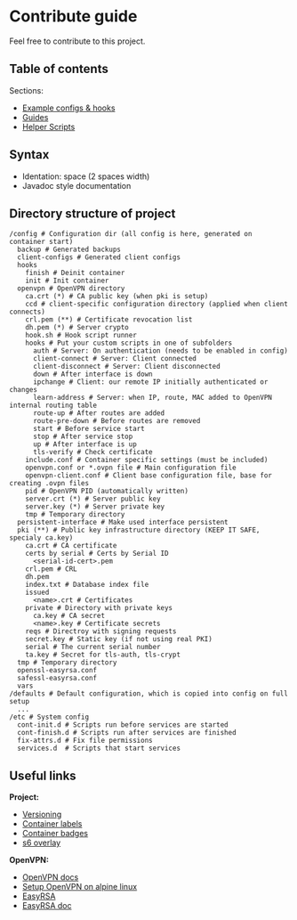 # Contribute guide

Feel free to contribute to this project.  

## Table of contents

Sections:

- [Example configs & hooks](root/usr/local/share/docker-openvpn/README.md)
- [Guides](docs/README.md)
- [Helper Scripts](root/app/README.md)  

## Syntax

- Identation: space (2 spaces width)
- Javadoc style documentation

## Directory structure of project

``` text
/config # Configuration dir (all config is here, generated on container start)
  backup # Generated backups
  client-configs # Generated client configs
  hooks
    finish # Deinit container
    init # Init container
  openvpn # OpenVPN directory
    ca.crt (*) # CA public key (when pki is setup)
    ccd # client-specific configuration directory (applied when client connects)
    crl.pem (**) # Certificate revocation list
    dh.pem (*) # Server crypto
    hook.sh # Hook script runner
    hooks # Put your custom scripts in one of subfolders
      auth # Server: On authentication (needs to be enabled in config)
      client-connect # Server: Client connected
      client-disconnect # Server: Client disconnected
      down # After interface is down
      ipchange # Client: our remote IP initially authenticated or changes
      learn-address # Server: when IP, route, MAC added to OpenVPN internal routing table
      route-up # After routes are added
      route-pre-down # Before routes are removed
      start # Before service start
      stop # After service stop
      up # After interface is up  
      tls-verify # Check certificate
    include.conf # Container specific settings (must be included)
    openvpn.conf or *.ovpn file # Main configuration file
    openvpn-client.conf # Client base configuration file, base for creating .ovpn files
    pid # OpenVPN PID (automatically written)
    server.crt (*) # Server public key
    server.key (*) # Server private key
    tmp # Temporary directory
  persistent-interface # Make used interface persistent
  pki (**) # Public key infrastructure directory (KEEP IT SAFE, specialy ca.key)
    ca.crt # CA certificate
    certs by serial # Certs by Serial ID
      <serial-id-cert>.pem
    crl.pem # CRL
    dh.pem
    index.txt # Database index file
    issued
      <name>.crt # Certificates
    private # Directory with private keys
      ca.key # CA secret
      <name>.key # Certificate secrets
    reqs # Directroy with signing requests
    secret.key # Static key (if not using real PKI)
    serial # The current serial number
    ta.key # Secret for tls-auth, tls-crypt
  tmp # Temporary directory
  openssl-easyrsa.conf
  safessl-easyrsa.conf
  vars
/defaults # Default configuration, which is copied into config on full setup
  ...
/etc # System config
  cont-init.d # Scripts run before services are started
  cont-finish.d # Scripts run after services are finished
  fix-attrs.d # Fix file permissions
  services.d  # Scripts that start services
```

## Useful links

**Project:**  

- [Versioning](https://semver.org/)  
- [Container labels](https://github.com/opencontainers/image-spec/blob/master/annotations.md)  
- [Container badges](https://microbadger.com/about)  
- [s6 overlay](https://github.com/just-containers/s6-overlay)  

**OpenVPN:**  

- [OpenVPN docs](https://community.openvpn.net/openvpn/wiki/GettingStartedwithOVPN)  
- [Setup OpenVPN on alpine linux](https://wiki.alpinelinux.org/wiki/Setting_up_a_OpenVPN_server#Alternative_Certificate_Method)  
- [EasyRSA](https://community.openvpn.net/openvpn/wiki/GettingStartedwithOVPN)
- [EasyRSA doc](https://github.com/OpenVPN/easy-rsa/tree/master/doc)
